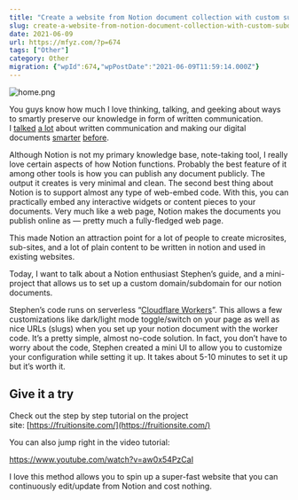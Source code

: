 ```yaml
---
title: "Create a website from Notion document collection with custom subdomain via Fruition in 10 minutes"
slug: create-a-website-from-notion-document-collection-with-custom-subdomain-via-fruition-in-10-minutes
date: 2021-06-09
url: https://mfyz.com/?p=674
tags: ["Other"]
category: Other
migration: {"wpId":674,"wpPostDate":"2021-06-09T11:59:14.000Z"}
---
```


![home.png](/images/archive/en/2021/06/image.png)

You guys know how much I love thinking, talking, and geeking about ways to smartly preserve our knowledge in form of written communication. I [talked](/written-communication-king/) [a lot](/use-quip-leverage-collaborative-writing-tool-team-communication/) about written communication and making our digital documents [smarter](/smarting-up-google-docs-and-sheets/) [before](/smarter-documents-quip-notion-airtable-coda-or-good-old-gdocsgsheets/).

Although Notion is not my primary knowledge base, note-taking tool, I really love certain aspects of how Notion functions. Probably the best feature of it among other tools is how you can publish any document publicly. The output it creates is very minimal and clean. The second best thing about Notion is to support almost any type of web-embed code. With this, you can practically embed any interactive widgets or content pieces to your documents. Very much like a web page, Notion makes the documents you publish online as — pretty much a fully-fledged web page. 

This made Notion an attraction point for a lot of people to create microsites, sub-sites, and a lot of plain content to be written in notion and used in existing websites.

Today, I want to talk about a Notion enthusiast Stephen’s guide, and a mini-project that allows us to set up a custom domain/subdomain for our notion documents.

Stephen’s code runs on serverless “[Cloudflare Workers](https://workers.cloudflare.com/)”. This allows a few customizations like dark/light mode toggle/switch on your page as well as nice URLs (slugs) when you set up your notion document with the worker code. It’s a pretty simple, almost no-code solution. In fact, you don’t have to worry about the code, Stephen created a mini UI to allow you to customize your configuration while setting it up. It takes about 5-10 minutes to set it up but it’s worth it.

## Give it a try

Check out the step by step tutorial on the project site: [https://fruitionsite.com/](https://fruitionsite.com/)

You can also jump right in the video tutorial:

https://www.youtube.com/watch?v=aw0x54PzCaI

I love this method allows you to spin up a super-fast website that you can continuously edit/update from Notion and cost nothing.
